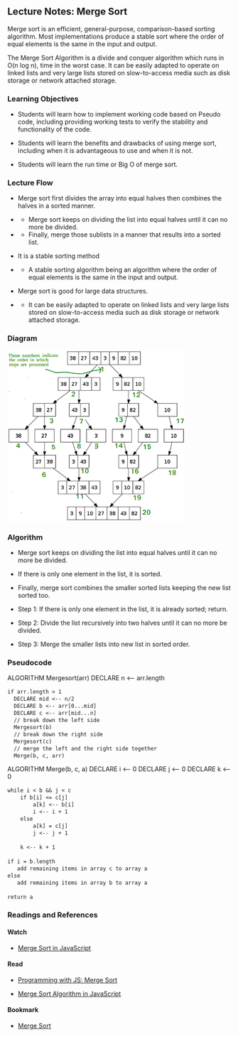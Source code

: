 ## Lecture Notes: Merge Sort

Merge sort is an efficient, general-purpose, comparison-based sorting algorithm. Most implementations produce a stable sort where the order of equal elements is the same in the input and output. 

The Merge Sort Algorithm is a divide and conquer algorithm which runs in O(n log n), time in the worst case. It can be easily adapted to operate on linked lists and very large lists stored on slow-to-access media such as disk storage or network attached storage.

### Learning Objectives

* Students will learn how to implement working code based on Pseudo code, including providing working tests to verify the stability and functionality of the code. 

* Students will learn the benefits and drawbacks of using merge sort, including when it is advantageous to use and when it is not. 

* Students will learn the run time or Big O of merge sort. 

### Lecture Flow

* Merge sort first divides the array into equal halves then combines the halves in a sorted manner. 
* * Merge sort keeps on dividing the list into equal halves until it can no more be divided. 
* * Finally, merge those sublists in a manner that results into a sorted list.

* It is a stable sorting method
* * A stable sorting algorithm being an algorithm where the order of equal elements is the same in the input and output.

* Merge sort is good for large data structures.
* * It can be easily adapted to operate on linked lists and very large lists stored on slow-to-access media such as disk storage or network attached storage.


### Diagram

<img src="./assets/merge-sort.png" width=400>

### Algorithm

* Merge sort keeps on dividing the list into equal halves until it can no more be divided.

* If there is only one element in the list, it is sorted.

* Finally, merge sort combines the smaller sorted lists keeping the new list sorted too.

* Step 1: If there is only one element in the list, it is already sorted; return.

* Step 2: Divide the list recursively into two halves until it can no more be divided.

* Step 3: Merge the smaller lists into new list in sorted order.


### Pseudocode

ALGORITHM Mergesort(arr)
    DECLARE n <-- arr.length
           
    if arr.length > 1
      DECLARE mid <-- n/2
      DECLARE b <-- arr[0...mid]
      DECLARE c <-- arr[mid...n]
      // break down the left side
      Mergesort(b)
      // break down the right side
      Mergesort(c)
      // merge the left and the right side together
      Merge(b, c, arr)

ALGORITHM Merge(b, c, a)
    DECLARE i <-- 0
    DECLARE j <-- 0
    DECLARE k <-- 0

    while i < b && j < c
        if b[i] <= c[j]
            a[k] <-- b[i]
            i <-- i + 1
        else
            a[k] = c[j]
            j <-- j + 1
            
        k <-- k + 1

    if i = b.length
       add remaining items in array c to array a
    else
       add remaining items in array b to array a
       
    return a


### Readings and References

#### Watch

* [Merge Sort in JavaScript](https://www.youtube.com/watch?v=o1V9J3QR1ZQ)

#### Read

* [Programming with JS: Merge Sort](https://hackernoon.com/programming-with-js-merge-sort-deb677b777c0)

* [Merge Sort Algorithm in JavaScript](https://medium.com/javascript-in-plain-english/javascript-merge-sort-3205891ac060)

#### Bookmark

* [Merge Sort](https://khan4019.github.io/front-end-Interview-Questions/sort.html#mergeSort)